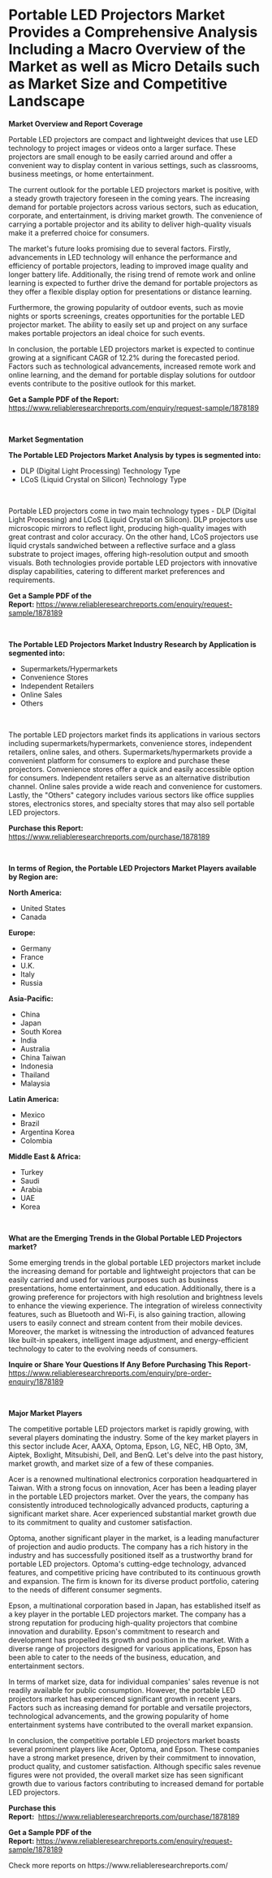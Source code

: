<p><h1>Portable LED Projectors Market Provides a Comprehensive Analysis Including a Macro Overview of the Market as well as Micro Details such as Market Size and Competitive Landscape</h1></p><p><strong>Market Overview and Report Coverage</strong></p>
<p><p>Portable LED projectors are compact and lightweight devices that use LED technology to project images or videos onto a larger surface. These projectors are small enough to be easily carried around and offer a convenient way to display content in various settings, such as classrooms, business meetings, or home entertainment.</p><p>The current outlook for the portable LED projectors market is positive, with a steady growth trajectory foreseen in the coming years. The increasing demand for portable projectors across various sectors, such as education, corporate, and entertainment, is driving market growth. The convenience of carrying a portable projector and its ability to deliver high-quality visuals make it a preferred choice for consumers.</p><p>The market's future looks promising due to several factors. Firstly, advancements in LED technology will enhance the performance and efficiency of portable projectors, leading to improved image quality and longer battery life. Additionally, the rising trend of remote work and online learning is expected to further drive the demand for portable projectors as they offer a flexible display option for presentations or distance learning.</p><p>Furthermore, the growing popularity of outdoor events, such as movie nights or sports screenings, creates opportunities for the portable LED projector market. The ability to easily set up and project on any surface makes portable projectors an ideal choice for such events.</p><p>In conclusion, the portable LED projectors market is expected to continue growing at a significant CAGR of 12.2% during the forecasted period. Factors such as technological advancements, increased remote work and online learning, and the demand for portable display solutions for outdoor events contribute to the positive outlook for this market.</p></p>
<p><strong>Get a Sample PDF of the Report:</strong> <a href="https://www.reliableresearchreports.com/enquiry/request-sample/1878189">https://www.reliableresearchreports.com/enquiry/request-sample/1878189</a></p>
<p>&nbsp;</p>
<p><strong>Market Segmentation</strong></p>
<p><strong>The Portable LED Projectors Market Analysis by types is segmented into:</strong></p>
<p><ul><li>DLP (Digital Light Processing) Technology Type</li><li>LCoS (Liquid Crystal on Silicon) Technology Type</li></ul></p>
<p>&nbsp;</p>
<p><p>Portable LED projectors come in two main technology types - DLP (Digital Light Processing) and LCoS (Liquid Crystal on Silicon). DLP projectors use microscopic mirrors to reflect light, producing high-quality images with great contrast and color accuracy. On the other hand, LCoS projectors use liquid crystals sandwiched between a reflective surface and a glass substrate to project images, offering high-resolution output and smooth visuals. Both technologies provide portable LED projectors with innovative display capabilities, catering to different market preferences and requirements.</p></p>
<p><strong>Get a Sample PDF of the Report:</strong>&nbsp;<a href="https://www.reliableresearchreports.com/enquiry/request-sample/1878189">https://www.reliableresearchreports.com/enquiry/request-sample/1878189</a></p>
<p>&nbsp;</p>
<p><strong>The Portable LED Projectors Market Industry Research by Application is segmented into:</strong></p>
<p><ul><li>Supermarkets/Hypermarkets</li><li>Convenience Stores</li><li>Independent Retailers</li><li>Online Sales</li><li>Others</li></ul></p>
<p>&nbsp;</p>
<p><p>The portable LED projectors market finds its applications in various sectors including supermarkets/hypermarkets, convenience stores, independent retailers, online sales, and others. Supermarkets/hypermarkets provide a convenient platform for consumers to explore and purchase these projectors. Convenience stores offer a quick and easily accessible option for consumers. Independent retailers serve as an alternative distribution channel. Online sales provide a wide reach and convenience for customers. Lastly, the "Others" category includes various sectors like office supplies stores, electronics stores, and specialty stores that may also sell portable LED projectors.</p></p>
<p><strong>Purchase this Report:</strong>&nbsp; <a href="https://www.reliableresearchreports.com/purchase/1878189">https://www.reliableresearchreports.com/purchase/1878189</a></p>
<p>&nbsp;</p>
<p><strong>In terms of Region, the Portable LED Projectors Market Players available by Region are:</strong></p>
<p>
    <p> <strong> North America: </strong>
        <ul>
            <li>United States</li>
            <li>Canada</li>
        </ul>
        </p> 
    <p> <strong> Europe: </strong>
        <ul>
            <li>Germany</li>
            <li>France</li>
            <li>U.K.</li>
            <li>Italy</li>
            <li>Russia</li>
        </ul>
        </p> 
    <p> <strong> Asia-Pacific: </strong>
        <ul>
            <li>China</li>
            <li>Japan</li>
            <li>South Korea</li>
            <li>India</li>
            <li>Australia</li>
            <li>China Taiwan</li>
            <li>Indonesia</li>
            <li>Thailand</li>
            <li>Malaysia</li>
        </ul>
        </p> 
    <p> <strong> Latin America: </strong>
        <ul>
            <li>Mexico</li>
            <li>Brazil</li>
            <li>Argentina Korea</li>
            <li>Colombia</li>
        </ul>
        </p> 
    <p> <strong> Middle East & Africa: </strong>
        <ul>
            <li>Turkey</li>
            <li>Saudi</li>
            <li>Arabia</li>
            <li>UAE</li>
            <li>Korea</li>
        </ul>
    </p>
    </p>
<p>&nbsp;</p>
<p><strong>What are the Emerging Trends in the Global Portable LED Projectors market?</strong></p>
<p><p>Some emerging trends in the global portable LED projectors market include the increasing demand for portable and lightweight projectors that can be easily carried and used for various purposes such as business presentations, home entertainment, and education. Additionally, there is a growing preference for projectors with high resolution and brightness levels to enhance the viewing experience. The integration of wireless connectivity features, such as Bluetooth and Wi-Fi, is also gaining traction, allowing users to easily connect and stream content from their mobile devices. Moreover, the market is witnessing the introduction of advanced features like built-in speakers, intelligent image adjustment, and energy-efficient technology to cater to the evolving needs of consumers.</p></p>
<p><strong>Inquire or Share Your Questions If Any Before Purchasing This Report</strong>- <a href="https://www.reliableresearchreports.com/enquiry/pre-order-enquiry/1878189">https://www.reliableresearchreports.com/enquiry/pre-order-enquiry/1878189</a></p>
<p>&nbsp;</p>
<p><strong>Major Market Players</strong></p>
<p><p>The competitive portable LED projectors market is rapidly growing, with several players dominating the industry. Some of the key market players in this sector include Acer, AAXA, Optoma, Epson, LG, NEC, HB Opto, 3M, Aiptek, Boxlight, Mitsubishi, Dell, and BenQ. Let's delve into the past history, market growth, and market size of a few of these companies.</p><p>Acer is a renowned multinational electronics corporation headquartered in Taiwan. With a strong focus on innovation, Acer has been a leading player in the portable LED projectors market. Over the years, the company has consistently introduced technologically advanced products, capturing a significant market share. Acer experienced substantial market growth due to its commitment to quality and customer satisfaction.</p><p>Optoma, another significant player in the market, is a leading manufacturer of projection and audio products. The company has a rich history in the industry and has successfully positioned itself as a trustworthy brand for portable LED projectors. Optoma's cutting-edge technology, advanced features, and competitive pricing have contributed to its continuous growth and expansion. The firm is known for its diverse product portfolio, catering to the needs of different consumer segments.</p><p>Epson, a multinational corporation based in Japan, has established itself as a key player in the portable LED projectors market. The company has a strong reputation for producing high-quality projectors that combine innovation and durability. Epson's commitment to research and development has propelled its growth and position in the market. With a diverse range of projectors designed for various applications, Epson has been able to cater to the needs of the business, education, and entertainment sectors.</p><p>In terms of market size, data for individual companies' sales revenue is not readily available for public consumption. However, the portable LED projectors market has experienced significant growth in recent years. Factors such as increasing demand for portable and versatile projectors, technological advancements, and the growing popularity of home entertainment systems have contributed to the overall market expansion.</p><p>In conclusion, the competitive portable LED projectors market boasts several prominent players like Acer, Optoma, and Epson. These companies have a strong market presence, driven by their commitment to innovation, product quality, and customer satisfaction. Although specific sales revenue figures were not provided, the overall market size has seen significant growth due to various factors contributing to increased demand for portable LED projectors.</p></p>
<p><strong>Purchase this Report:</strong>&nbsp;&nbsp;<a href="https://www.reliableresearchreports.com/purchase/1878189">https://www.reliableresearchreports.com/purchase/1878189</a></p>
<p></p>
<p><strong>Get a Sample PDF of the Report:</strong>&nbsp;<a href="https://www.reliableresearchreports.com/enquiry/request-sample/1878189">https://www.reliableresearchreports.com/enquiry/request-sample/1878189</a></p>
<p>Check more reports on https://www.reliableresearchreports.com/</p>